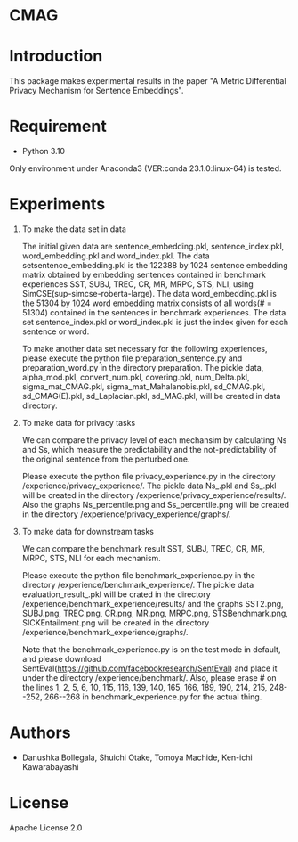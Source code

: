 # CMAG 
 
# Introduction

This package makes experimental results in the paper "A Metric Differential Privacy Mechanism for Sentence Embeddings".
 
# Requirement
 
* Python 3.10
 
Only environment under Anaconda3 (VER:conda 23.1.0:linux-64) is tested.
 
# Experiments

1. To make the data set in data

   The initial given data are sentence_embedding.pkl, sentence_index.pkl, word_embedding.pkl and word_index.pkl. The data setsentence_embedding.pkl is the 122388 by 1024 sentence embedding matrix obtained by embedding sentences contained in benchmark experiences SST, SUBJ, TREC, CR, MR, MRPC, STS, NLI, using SimCSE(sup-simcse-roberta-large). The data word_embedding.pkl is the 51304 by 1024 word embedding matrix consists of all words(# = 51304) contained in the sentences in benchmark experiences. The data set sentence_index.pkl or word_index.pkl is just the index given for each sentence or word.   
   
   To make another data set necessary for the following experiences, please execute the python file preparation_sentence.py and preparation_word.py in the directory preparation.
   The pickle data, alpha_mod.pkl, convert_num.pkl, covering.pkl, num_Delta.pkl, sigma_mat_CMAG.pkl, sigma_mat_Mahalanobis.pkl, sd_CMAG.pkl, sd_CMAG(E).pkl, sd_Laplacian.pkl, sd_MAG.pkl, will be created in data directory.  
  
2. To make data for privacy tasks

   We can compare the privacy level of each mechansim by calculating Ns and Ss, which measure the predictability and the not-predictability of the original sentence from the perturbed one.

   Please execute the python file privacy_experience.py in the directory /experience/privacy_experience/.
   The pickle data Ns_.pkl and Ss_.pkl will be created in the directory /experience/privacy_experience/results/. Also the graphs Ns_percentile.png and Ss_percentile.png will be created in the directory /experience/privacy_experience/graphs/.  

3. To make data for downstream tasks
   
   We can compare the benchmark result SST, SUBJ, TREC, CR, MR, MRPC, STS, NLI for each mechanism.

   Please execute the python file benchmark_experience.py in the directory /experience/benchmark_experience/.
   The pickle data evaluation_result_.pkl will be crated in the directory /experience/benchmark_experience/results/ and the graphs SST2.png, SUBJ.png, TREC.png, CR.png, MR.png,
   MRPC.png, STSBenchmark.png, SICKEntailment.png will be created in the directory /experience/benchmark_experience/graphs/.

   Note that the benchmark_experience.py is on the test mode in default, and please download SentEval(https://github.com/facebookresearch/SentEval) and place it under the directory /experience/benchmark/. Also, please erase # on the lines 1, 2, 5, 6, 10, 115, 116, 139, 140, 165, 166, 189, 190, 214, 215, 248--252, 266--268 in benchmark_experience.py for the actual thing.
 
# Authors
 
* Danushka Bollegala, Shuichi Otake, Tomoya Machide, Ken-ichi Kawarabayashi
 
# License
 
Apache License 2.0